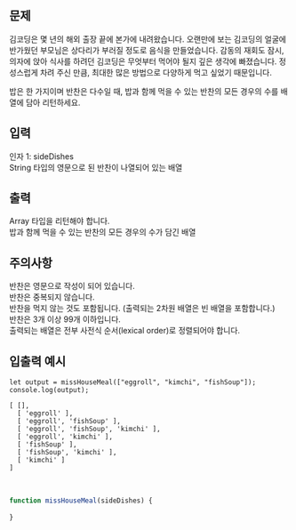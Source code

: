 ## 문제
김코딩은 몇 년의 해외 출장 끝에 본가에 내려왔습니다. 오랜만에 보는 김코딩의 얼굴에 반가웠던 부모님은 상다리가 부러질 정도로 음식을 만들었습니다. 감동의 재회도 잠시,  
의자에 앉아 식사를 하려던 김코딩은 무엇부터 먹어야 될지 깊은 생각에 빠졌습니다. 정성스럽게 차려 주신 만큼, 최대한 많은 방법으로 다양하게 먹고 싶었기 때문입니다.  

밥은 한 가지이며 반찬은 다수일 때, 밥과 함께 먹을 수 있는 반찬의 모든 경우의 수를 배열에 담아 리턴하세요.  

## 입력
인자 1: sideDishes  
String 타입의 영문으로 된 반찬이 나열되어 있는 배열  
## 출력
Array 타입을 리턴해야 합니다.  
밥과 함께 먹을 수 있는 반찬의 모든 경우의 수가 담긴 배열  
## 주의사항
반찬은 영문으로 작성이 되어 있습니다.  
반찬은 중복되지 않습니다.  
반찬을 먹지 않는 것도 포함됩니다. (출력되는 2차원 배열은 빈 배열을 포함합니다.)  
반찬은 3개 이상 99개 이하입니다.  
출력되는 배열은 전부 사전식 순서(lexical order)로 정렬되어야 합니다.    
## 입출력 예시
```
let output = missHouseMeal(["eggroll", "kimchi", "fishSoup"]);  
console.log(output);  

[ [], 
  [ 'eggroll' ], 
  [ 'eggroll', 'fishSoup' ], 
  [ 'eggroll', 'fishSoup', 'kimchi' ], 
  [ 'eggroll', 'kimchi' ], 
  [ 'fishSoup' ], 
  [ 'fishSoup', 'kimchi' ], 
  [ 'kimchi' ]
] 
```
<br/>

```javascript
function missHouseMeal(sideDishes) {
  
}
```

